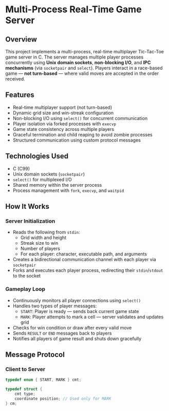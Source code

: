 # Multi-Process Real-Time Game Server

## Overview

This project implements a multi-process, real-time multiplayer Tic-Tac-Toe game server in C. The server manages multiple player processes concurrently using **Unix domain sockets**, **non-blocking I/O**, and **IPC mechanisms** (via `socketpair` and `select`). Players interact in a race-based game — **not turn-based** — where valid moves are accepted in the order received.

## Features

- Real-time multiplayer support (not turn-based)
- Dynamic grid size and win-streak configuration
- Non-blocking I/O using `select()` for concurrent communication
- Player isolation via forked processes with `execvp`
- Game state consistency across multiple players
- Graceful termination and child reaping to avoid zombie processes
- Structured communication using custom protocol messages

## Technologies Used

- C (C99)
- Unix domain sockets (`socketpair`)
- `select()` for multiplexed I/O
- Shared memory within the server process
- Process management with `fork`, `execvp`, and `waitpid`

## How It Works

### Server Initialization

- Reads the following from `stdin`:
  - Grid width and height
  - Streak size to win
  - Number of players
  - For each player: character, executable path, and arguments
- Creates a bidirectional communication channel with each player via `socketpair`
- Forks and executes each player process, redirecting their `stdin`/`stdout` to the socket

### Gameplay Loop

- Continuously monitors all player connections using `select()`
- Handles two types of player messages:
  - `START`: Player is ready — sends back current game state
  - `MARK`: Player attempts to mark a cell — server validates and updates grid
- Checks for win condition or draw after every valid move
- Sends `RESULT` or `END` messages back to players
- Notifies all players of game result and shuts down gracefully

## Message Protocol

### Client to Server

```c
typedef enum { START, MARK } cmt;

typedef struct {
    cmt type;
    coordinate position; // Used only for MARK
} cm;
